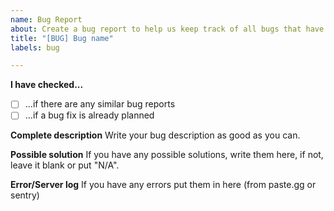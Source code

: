 ```yaml
---
name: Bug Report
about: Create a bug report to help us keep track of all bugs that have to be fixed
title: "[BUG] Bug name"
labels: bug

---
```


**I have checked...**
- [ ] ...if there are any similar bug reports
- [ ] ...if a bug fix is already planned

**Complete description**
Write your bug description as good as you can.

**Possible solution**
If you have any possible solutions, write them here, if not, leave it blank or put "N/A".

**Error/Server log**
If you have any errors put them in here (from paste.gg or sentry)
